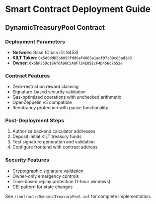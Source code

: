 # Smart Contract Deployment Guide

## DynamicTreasuryPool Contract

### Deployment Parameters
- **Network**: Base (Chain ID: 8453)
- **KILT Token**: `0x5d0dd05bb095fdd6af4865a1adf97c39c85ad2d8`
- **Owner**: `0x5bF25Dc1BAf6A96C5A0F724E05EcF4D456c7652e`

### Contract Features
- Zero-restriction reward claiming
- Signature-based security validation
- Gas-optimized operations with unchecked arithmetic
- OpenZeppelin v5 compatible
- Reentrancy protection with pause functionality

### Post-Deployment Steps
1. Authorize backend calculator addresses
2. Deposit initial KILT treasury funds
3. Test signature generation and validation
4. Configure frontend with contract address

### Security Features
- Cryptographic signature validation
- Owner-only emergency controls
- Time-based replay protection (1-hour windows)
- CEI pattern for state changes

See `/contracts/DynamicTreasuryPool.sol` for complete implementation.